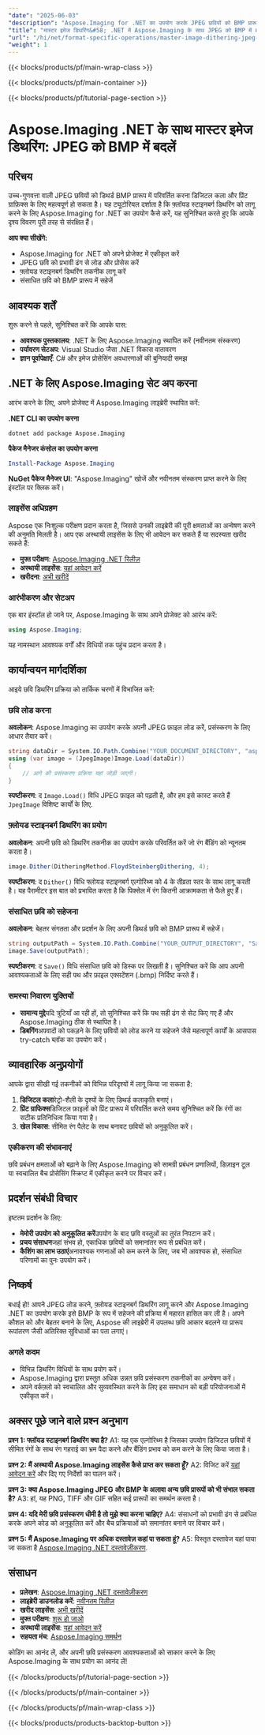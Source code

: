 ```yaml
---
"date": "2025-06-03"
"description": "Aspose.Imaging for .NET का उपयोग करके JPEG छवियों को BMP प्रारूप में प्रभावी ढंग से परिवर्तित और डिथर करना सीखें। बढ़ी हुई रंग गहराई के लिए फ़्लॉयड स्टाइनबर्ग डिथरिंग में महारत हासिल करें।"
"title": "मास्टर इमेज डिथरिंग&#58; .NET में Aspose.Imaging के साथ JPEG को BMP में बदलें"
"url": "/hi/net/format-specific-operations/master-image-dithering-jpeg-bmp-aspose-imaging-net/"
"weight": 1
---
```


{{< blocks/products/pf/main-wrap-class >}}

{{< blocks/products/pf/main-container >}}

{{< blocks/products/pf/tutorial-page-section >}}
# Aspose.Imaging .NET के साथ मास्टर इमेज डिथरिंग: JPEG को BMP में बदलें

## परिचय

उच्च-गुणवत्ता वाली JPEG छवियों को डिथर्ड BMP प्रारूप में परिवर्तित करना डिजिटल कला और प्रिंट ग्राफ़िक्स के लिए महत्वपूर्ण हो सकता है। यह ट्यूटोरियल दर्शाता है कि फ़्लॉयड स्टाइनबर्ग डिथरिंग को लागू करने के लिए Aspose.Imaging for .NET का उपयोग कैसे करें, यह सुनिश्चित करते हुए कि आपके दृश्य विवरण पूरी तरह से संरक्षित हैं।

**आप क्या सीखेंगे:**
- Aspose.Imaging for .NET को अपने प्रोजेक्ट में एकीकृत करें
- JPEG छवि को प्रभावी ढंग से लोड और प्रोसेस करें
- फ़्लोयड स्टाइनबर्ग डिथरिंग तकनीक लागू करें
- संसाधित छवि को BMP प्रारूप में सहेजें

## आवश्यक शर्तें

शुरू करने से पहले, सुनिश्चित करें कि आपके पास:
- **आवश्यक पुस्तकालय**: .NET के लिए Aspose.Imaging स्थापित करें (नवीनतम संस्करण)
- **पर्यावरण सेटअप**: Visual Studio जैसा .NET विकास वातावरण
- **ज्ञान पूर्वापेक्षाएँ**: C# और इमेज प्रोसेसिंग अवधारणाओं की बुनियादी समझ

## .NET के लिए Aspose.Imaging सेट अप करना

आरंभ करने के लिए, अपने प्रोजेक्ट में Aspose.Imaging लाइब्रेरी स्थापित करें:

**.NET CLI का उपयोग करना**
```bash
dotnet add package Aspose.Imaging
```

**पैकेज मैनेजर कंसोल का उपयोग करना**
```powershell
Install-Package Aspose.Imaging
```

**NuGet पैकेज मैनेजर UI**: "Aspose.Imaging" खोजें और नवीनतम संस्करण प्राप्त करने के लिए इंस्टॉल पर क्लिक करें।

### लाइसेंस अधिग्रहण

Aspose एक निःशुल्क परीक्षण प्रदान करता है, जिससे उनकी लाइब्रेरी की पूरी क्षमताओं का अन्वेषण करने की अनुमति मिलती है। आप एक अस्थायी लाइसेंस के लिए भी आवेदन कर सकते हैं या सदस्यता खरीद सकते हैं:
- **मुफ्त परीक्षण**: [Aspose.Imaging .NET रिलीज़](https://releases.aspose.com/imaging/net/)
- **अस्थायी लाइसेंस**: [यहां आवेदन करें](https://purchase.aspose.com/temporary-license/)
- **खरीदना**: [अभी खरीदें](https://purchase.aspose.com/buy)

### आरंभीकरण और सेटअप

एक बार इंस्टॉल हो जाने पर, Aspose.Imaging के साथ अपने प्रोजेक्ट को आरंभ करें:
```csharp
using Aspose.Imaging;
```
यह नामस्थान आवश्यक वर्गों और विधियों तक पहुंच प्रदान करता है।

## कार्यान्वयन मार्गदर्शिका

आइये छवि डिथरिंग प्रक्रिया को तार्किक चरणों में विभाजित करें:

### छवि लोड करना

**अवलोकन**: Aspose.Imaging का उपयोग करके अपनी JPEG फ़ाइल लोड करें, प्रसंस्करण के लिए आधार तैयार करें।
```csharp
string dataDir = System.IO.Path.Combine("YOUR_DOCUMENT_DIRECTORY", "aspose-logo.jpg");
using (var image = (JpegImage)Image.Load(dataDir))
{
    // आगे की प्रसंस्करण प्रक्रिया यहां जोड़ी जाएगी।
}
```
**स्पष्टीकरण**: द `Image.Load()` विधि JPEG फ़ाइल को पढ़ती है, और हम इसे कास्ट करते हैं `JpegImage` विशिष्ट कार्यों के लिए.

### फ़्लोयड स्टाइनबर्ग डिथरिंग का प्रयोग

**अवलोकन**: अपनी छवि को डिथरिंग तकनीक का उपयोग करके परिवर्तित करें जो रंग बैंडिंग को न्यूनतम करता है।
```csharp
image.Dither(DitheringMethod.FloydSteinbergDithering, 4);
```
**स्पष्टीकरण**: द `Dither()` विधि फ्लोयड स्टाइनबर्ग एल्गोरिथ्म को 4 के तीव्रता स्तर के साथ लागू करती है। यह पैरामीटर इस बात को प्रभावित करता है कि पिक्सेल में रंग कितनी आक्रामकता से फैले हुए हैं।

### संसाधित छवि को सहेजना

**अवलोकन**: बेहतर संगतता और प्रदर्शन के लिए अपनी डिथर्ड छवि को BMP प्रारूप में सहेजें।
```csharp
string outputPath = System.IO.Path.Combine("YOUR_OUTPUT_DIRECTORY", "SampleImage_out.bmp");
image.Save(outputPath);
```
**स्पष्टीकरण**: द `Save()` विधि संसाधित छवि को डिस्क पर लिखती है। सुनिश्चित करें कि आप अपनी आवश्यकताओं के लिए सही पथ और फ़ाइल एक्सटेंशन (.bmp) निर्दिष्ट करते हैं।

### समस्या निवारण युक्तियों

- **सामान्य मुद्दे**यदि त्रुटियाँ आ रही हों, तो सुनिश्चित करें कि पथ सही ढंग से सेट किए गए हैं और Aspose.Imaging ठीक से स्थापित है।
- **डिबगिंग**अपवादों को पकड़ने के लिए छवियों को लोड करने या सहेजने जैसे महत्वपूर्ण कार्यों के आसपास try-catch ब्लॉक का उपयोग करें।

## व्यावहारिक अनुप्रयोगों

आपके द्वारा सीखी गई तकनीकों को विभिन्न परिदृश्यों में लागू किया जा सकता है:
1. **डिजिटल कला**रेट्रो-शैली के दृश्यों के लिए डिथर्ड कलाकृति बनाएं।
2. **प्रिंट ग्राफिक्स**डिजिटल फ़ाइलों को प्रिंट प्रारूप में परिवर्तित करते समय सुनिश्चित करें कि रंगों का सटीक प्रतिनिधित्व किया गया है।
3. **खेल विकास**: सीमित रंग पैलेट के साथ बनावट छवियों को अनुकूलित करें।

### एकीकरण की संभावनाएं

छवि प्रबंधन क्षमताओं को बढ़ाने के लिए Aspose.Imaging को सामग्री प्रबंधन प्रणालियों, डिज़ाइन टूल या स्वचालित बैच प्रोसेसिंग स्क्रिप्ट में एकीकृत करने पर विचार करें।

## प्रदर्शन संबंधी विचार

इष्टतम प्रदर्शन के लिए:
- **मेमोरी उपयोग को अनुकूलित करें**उपयोग के बाद छवि वस्तुओं का तुरंत निपटान करें।
- **प्रचय संसाधन**जहां संभव हो, एकाधिक छवियों को समानांतर रूप से प्रबंधित करें।
- **कैशिंग का लाभ उठाएं**अनावश्यक गणनाओं को कम करने के लिए, जब भी आवश्यक हो, संसाधित परिणामों का पुनः उपयोग करें।

## निष्कर्ष

बधाई हो! आपने JPEG लोड करने, फ़्लोयड स्टाइनबर्ग डिथरिंग लागू करने और Aspose.Imaging .NET का उपयोग करके इसे BMP के रूप में सहेजने की प्रक्रिया में महारत हासिल कर ली है। अपने कौशल को और बेहतर बनाने के लिए, Aspose की लाइब्रेरी में उपलब्ध छवि आकार बदलने या प्रारूप रूपांतरण जैसी अतिरिक्त सुविधाओं का पता लगाएं।

### अगले कदम

- विभिन्न डिथरिंग विधियों के साथ प्रयोग करें।
- Aspose.Imaging द्वारा प्रस्तुत अधिक उन्नत छवि प्रसंस्करण तकनीकों का अन्वेषण करें।
- अपने वर्कफ़्लो को स्वचालित और सुव्यवस्थित करने के लिए इस समाधान को बड़ी परियोजनाओं में एकीकृत करें।

## अक्सर पूछे जाने वाले प्रश्न अनुभाग

**प्रश्न 1: फ्लॉयड स्टाइनबर्ग डिथरिंग क्या है?**
A1: यह एक एल्गोरिथ्म है जिसका उपयोग डिजिटल छवियों में सीमित रंगों के साथ रंग गहराई का भ्रम पैदा करने और बैंडिंग प्रभाव को कम करने के लिए किया जाता है।

**प्रश्न 2: मैं अस्थायी Aspose.Imaging लाइसेंस कैसे प्राप्त कर सकता हूँ?**
A2: विजिट करें [यहां आवेदन करें](https://purchase.aspose.com/temporary-license/) और दिए गए निर्देशों का पालन करें।

**प्रश्न 3: क्या Aspose.Imaging JPEG और BMP के अलावा अन्य छवि प्रारूपों को भी संभाल सकता है?**
A3: हां, यह PNG, TIFF और GIF सहित कई प्रारूपों का समर्थन करता है।

**प्रश्न 4: यदि मेरी छवि प्रसंस्करण धीमी है तो मुझे क्या करना चाहिए?**
A4: संसाधनों को प्रभावी ढंग से प्रबंधित करके अपने कोड को अनुकूलित करें और बैच प्रक्रियाओं को समानांतर बनाने पर विचार करें।

**प्रश्न 5: मैं Aspose.Imaging पर अधिक दस्तावेज़ कहां पा सकता हूं?**
A5: विस्तृत दस्तावेज यहां पाया जा सकता है [Aspose.Imaging .NET दस्तावेज़ीकरण](https://reference.aspose.com/imaging/net/).

## संसाधन
- **प्रलेखन**: [Aspose.Imaging .NET दस्तावेज़ीकरण](https://reference.aspose.com/imaging/net/)
- **लाइब्रेरी डाउनलोड करें**: [नवीनतम रिलीज़](https://releases.aspose.com/imaging/net/)
- **खरीद लाइसेंस**: [अभी खरीदें](https://purchase.aspose.com/buy)
- **मुफ्त परीक्षण**: [शुरू हो जाओ](https://releases.aspose.com/imaging/net/)
- **अस्थायी लाइसेंस**: [यहां आवेदन करें](https://purchase.aspose.com/temporary-license/)
- **सहयता मंच**: [Aspose.Imaging समर्थन](https://forum.aspose.com/c/imaging/10)

कोडिंग का आनंद लें, और अपनी छवि प्रसंस्करण आवश्यकताओं को साकार करने के लिए Aspose.Imaging के साथ प्रयोग का आनंद लें!

{{< /blocks/products/pf/tutorial-page-section >}}

{{< /blocks/products/pf/main-container >}}

{{< /blocks/products/pf/main-wrap-class >}}

{{< blocks/products/products-backtop-button >}}